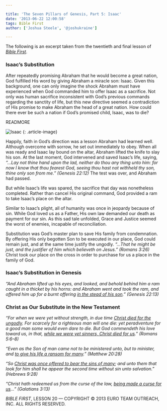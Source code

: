 ```yaml
---

title: 'The Seven Pillars of Genesis, Part 5: Isaac'
date: '2013-06-22 12:00:58'
tags: Bible First
author: ['Joshua Steele', '@joshukraine']

---
```


The following is an excerpt taken from the twentieth and final lesson of *<a title="Bible First" href="http://www.getbiblefirst.com" target="_blank">Bible First</a>*.

### Isaac’s Substitution

After repeatedly promising Abraham that he would become a great nation, God fulfilled His word by giving Abraham a miracle son: Isaac. Given this background, one can only imagine the shock Abraham must have experienced when God commanded him to offer Isaac as a sacrifice. Not only was human sacrifice inconsistent with God’s previous commands regarding the sanctity of life, but this new directive seemed a contradiction of His promise to make Abraham the head of a great nation. How could there ever be such a nation if God’s promised child, Isaac, was to die?

READMORE

<img class="alignleft  wp-image-1825" alt="Isaac" src="https://s3.amazonaws.com/content.ofreport.com/2013/05/Isaac-349x450.jpg" />
{: .article-image}

Happily, faith in God’s direction was a lesson Abraham had learned well. Although overcome with sorrow, he set out immediately to obey. When all was ready and Isaac lay bound on the altar, Abraham lifted the knife to slay his son. At the last moment, God intervened and saved Isaac’s life, saying, *“…Lay not thine hand upon the lad, neither do thou any thing unto him: for now I know that thou fearest God, seeing thou hast not withheld thy son, thine only son from me.” (Genesis 22:12)* The test was over, and Abraham had passed.

But while Isaac’s life was spared, the sacrifice that day was nonetheless completed. Rather than cancel His original command, God provided a ram to take Isaac’s place on the altar.

Similar to Isaac’s plight, all of humanity was once in jeopardy because of sin. While God loved us as a Father, His own law demanded our death as payment for our sin. As this sad tale unfolded, Grace and Justice seemed the worst of enemies, incapable of reconciliation.

Substitution was God’s master plan to save His family from condemnation. By offering His only begotten Son to be executed in our place, God could remain just, and at the same time justify the ungodly. *“...That he might be just, and the justifier of him which believeth on Jesus.” (Romans 3:26)* Christ took our place on the cross in order to purchase for us a place in the family of God.

### Isaac’s Substitution in Genesis

*“And Abraham lifted up his eyes, and looked, and behold behind him a ram caught in a thicket by his horns: and Abraham went and took the ram, and offered him up for a burnt offering <span style="text-decoration: underline;">in the stead of his son</span>.” (Genesis 22:13)*

### Christ as Our Substitute in the New Testament

*“For when we were yet without strength, in due time <span style="text-decoration: underline;">Christ died for the ungodly</span>. For scarcely for a righteous man will one die: yet peradventure for a good man some would even dare to die. But God commendeth his love toward us, in that, <span style="text-decoration: underline;">while we were yet sinners, Christ died for us</span>.” (Romans 5:6–8)*

*“Even as the Son of man came not to be ministered unto, but to minister, and <span style="text-decoration: underline;">to give his life a ransom for many</span>.” (Matthew 20:28)*

*“So <span style="text-decoration: underline;">Christ was once offered to bear the sins of many</span>; and unto them that look for him shall he appear the second time without sin unto salvation.” (Hebrews 9:28)*

*“Christ hath redeemed us from the curse of the law, <span style="text-decoration: underline;">being made a curse for us</span>…” (Galatians 3:13)*

*BIBLE FIRST*, LESSON 20 &mdash; COPYRIGHT &copy; 2013 EURO TEAM OUTREACH, INC. ALL RIGHTS RESERVED.
